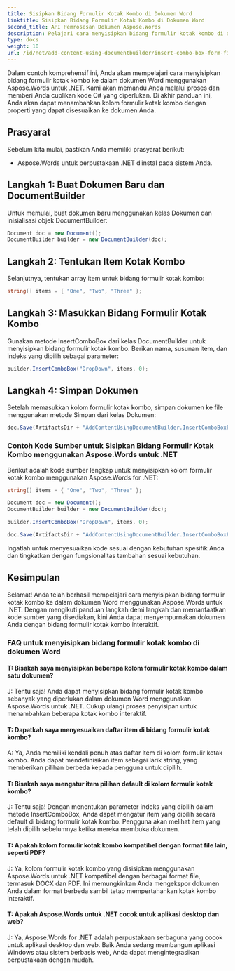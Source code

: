 ```yaml
---
title: Sisipkan Bidang Formulir Kotak Kombo di Dokumen Word
linktitle: Sisipkan Bidang Formulir Kotak Kombo di Dokumen Word
second_title: API Pemrosesan Dokumen Aspose.Words
description: Pelajari cara menyisipkan bidang formulir kotak kombo di dokumen Word menggunakan Aspose.Words untuk .NET. Panduan langkah demi langkah.
type: docs
weight: 10
url: /id/net/add-content-using-documentbuilder/insert-combo-box-form-field/
---
```

Dalam contoh komprehensif ini, Anda akan mempelajari cara menyisipkan bidang formulir kotak kombo ke dalam dokumen Word menggunakan Aspose.Words untuk .NET. Kami akan memandu Anda melalui proses dan memberi Anda cuplikan kode C# yang diperlukan. Di akhir panduan ini, Anda akan dapat menambahkan kolom formulir kotak kombo dengan properti yang dapat disesuaikan ke dokumen Anda.

## Prasyarat
Sebelum kita mulai, pastikan Anda memiliki prasyarat berikut:
- Aspose.Words untuk perpustakaan .NET diinstal pada sistem Anda.

## Langkah 1: Buat Dokumen Baru dan DocumentBuilder
Untuk memulai, buat dokumen baru menggunakan kelas Dokumen dan inisialisasi objek DocumentBuilder:

```csharp
Document doc = new Document();
DocumentBuilder builder = new DocumentBuilder(doc);
```

## Langkah 2: Tentukan Item Kotak Kombo
Selanjutnya, tentukan array item untuk bidang formulir kotak kombo:

```csharp
string[] items = { "One", "Two", "Three" };
```

## Langkah 3: Masukkan Bidang Formulir Kotak Kombo
Gunakan metode InsertComboBox dari kelas DocumentBuilder untuk menyisipkan bidang formulir kotak kombo. Berikan nama, susunan item, dan indeks yang dipilih sebagai parameter:

```csharp
builder.InsertComboBox("DropDown", items, 0);
```

## Langkah 4: Simpan Dokumen
Setelah memasukkan kolom formulir kotak kombo, simpan dokumen ke file menggunakan metode Simpan dari kelas Dokumen:

```csharp
doc.Save(ArtifactsDir + "AddContentUsingDocumentBuilder.InsertComboBoxFormField.docx");
```

### Contoh Kode Sumber untuk Sisipkan Bidang Formulir Kotak Kombo menggunakan Aspose.Words untuk .NET
Berikut adalah kode sumber lengkap untuk menyisipkan kolom formulir kotak kombo menggunakan Aspose.Words for .NET:

```csharp
string[] items = { "One", "Two", "Three" };

Document doc = new Document();
DocumentBuilder builder = new DocumentBuilder(doc);

builder.InsertComboBox("DropDown", items, 0);

doc.Save(ArtifactsDir + "AddContentUsingDocumentBuilder.InsertComboBoxFormField.docx");
```

Ingatlah untuk menyesuaikan kode sesuai dengan kebutuhan spesifik Anda dan tingkatkan dengan fungsionalitas tambahan sesuai kebutuhan.

## Kesimpulan
Selamat! Anda telah berhasil mempelajari cara menyisipkan bidang formulir kotak kombo ke dalam dokumen Word menggunakan Aspose.Words untuk .NET. Dengan mengikuti panduan langkah demi langkah dan memanfaatkan kode sumber yang disediakan, kini Anda dapat menyempurnakan dokumen Anda dengan bidang formulir kotak kombo interaktif.

### FAQ untuk menyisipkan bidang formulir kotak kombo di dokumen Word

#### T: Bisakah saya menyisipkan beberapa kolom formulir kotak kombo dalam satu dokumen?

J: Tentu saja! Anda dapat menyisipkan bidang formulir kotak kombo sebanyak yang diperlukan dalam dokumen Word menggunakan Aspose.Words untuk .NET. Cukup ulangi proses penyisipan untuk menambahkan beberapa kotak kombo interaktif.

#### T: Dapatkah saya menyesuaikan daftar item di bidang formulir kotak kombo?

A: Ya, Anda memiliki kendali penuh atas daftar item di kolom formulir kotak kombo. Anda dapat mendefinisikan item sebagai larik string, yang memberikan pilihan berbeda kepada pengguna untuk dipilih.

#### T: Bisakah saya mengatur item pilihan default di kolom formulir kotak kombo?

J: Tentu saja! Dengan menentukan parameter indeks yang dipilih dalam metode InsertComboBox, Anda dapat mengatur item yang dipilih secara default di bidang formulir kotak kombo. Pengguna akan melihat item yang telah dipilih sebelumnya ketika mereka membuka dokumen.

#### T: Apakah kolom formulir kotak kombo kompatibel dengan format file lain, seperti PDF?

J: Ya, kolom formulir kotak kombo yang disisipkan menggunakan Aspose.Words untuk .NET kompatibel dengan berbagai format file, termasuk DOCX dan PDF. Ini memungkinkan Anda mengekspor dokumen Anda dalam format berbeda sambil tetap mempertahankan kotak kombo interaktif.

#### T: Apakah Aspose.Words untuk .NET cocok untuk aplikasi desktop dan web?

J: Ya, Aspose.Words for .NET adalah perpustakaan serbaguna yang cocok untuk aplikasi desktop dan web. Baik Anda sedang membangun aplikasi Windows atau sistem berbasis web, Anda dapat mengintegrasikan perpustakaan dengan mudah.